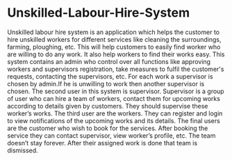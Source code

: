 # Unskilled-Labour-Hire-System
Unskilled labour hire system is an application which helps the customer to hire unskilled workers for different services like cleaning the surroundings, farming, ploughing, etc. This  will help customers to easily find worker who are willing to do any work. It also help workers to find their works easy. This system contains an admin who control over all functions like approving workers and supervisors registration, take measures to fulfil  the customer's requests, contacting the supervisors, etc. For each work a supervisor is chosen by admin.If he is unwilling to work then another supervisor is chosen. The second user in this system is supervisor. Supervisor is a group of user who can  hire a team of workers, contact them for upcoming  works  according to  details given by  customers. They should supervise  these worker’s works. The third user are the workers. They can register and login to view notifications of the upcoming works and its details. The final users are the customer who wish to book for the services. After booking the service they can contact supervisor, view worker’s profile, etc. The team doesn’t stay forever. After their assigned work is done that team is dismissed.  
